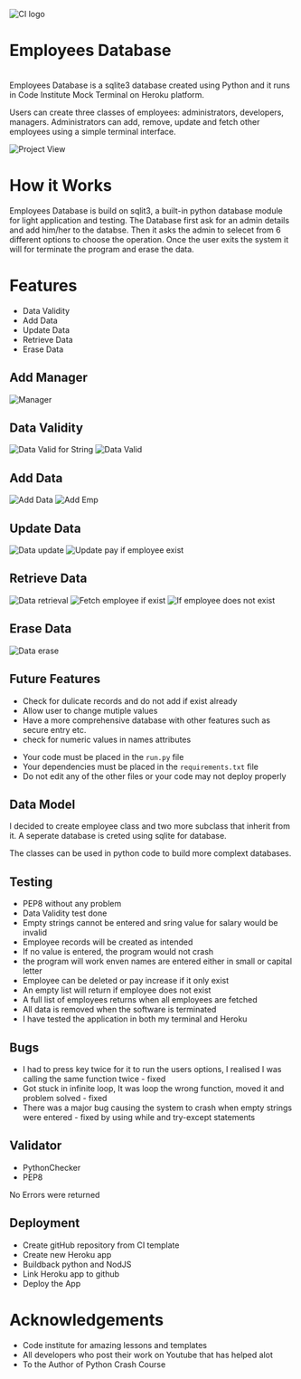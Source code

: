 ![CI logo](https://codeinstitute.s3.amazonaws.com/fullstack/ci_logo_small.png)

# Employees Database
<br>
Employees Database is a sqlite3 database created using Python and it runs in Code Institute Mock Terminal on Heroku platform.

Users can create three classes of employees: administrators, developers, managers. Administrators can add, remove, update and fetch other employees using a simple terminal interface.

![Project View](https://github.com/KhanRana/company_employees/blob/c851af1e852f1af9abcc7528656b35b5859e5521/images/compare.png)

# How it Works
Employees Database is build on sqlit3, a built-in python database module for light application and testing. The Database first ask for an admin details and add him/her to the databse. Then it asks the admin to selecet from 6 different options to choose the operation. Once the user exits the system it will for terminate the program and erase the data.

# Features
 - Data Validity
 - Add Data
 - Update Data
 - Retrieve Data
 - Erase Data

## Add Manager
![Manager](https://github.com/KhanRana/employees_database/blob/9b32de0f4904d902a2b609ea29bb8364c6fee0ed/images/v1.png)
## Data Validity
![Data Valid for String](https://github.com/KhanRana/employees_database/blob/9b32de0f4904d902a2b609ea29bb8364c6fee0ed/images/v1_1.png)
![Data Valid](https://github.com/KhanRana/company_employees/blob/d2fcfe4fa521973f0c2eb42c6495066f70976074/images/data%20validity.png)

## Add Data
![Add Data](https://github.com/KhanRana/company_employees/blob/d2fcfe4fa521973f0c2eb42c6495066f70976074/images/add_data.png)
![Add Emp](https://github.com/KhanRana/employees_database/blob/9b32de0f4904d902a2b609ea29bb8364c6fee0ed/images/new_emp.png)

## Update Data
![Data update](https://github.com/KhanRana/company_employees/blob/d2fcfe4fa521973f0c2eb42c6495066f70976074/images/update_records.png)
![Update pay if employee exist](https://github.com/KhanRana/employees_database/blob/9b32de0f4904d902a2b609ea29bb8364c6fee0ed/images/nepay.png)

## Retrieve Data
![Data retrieval](https://github.com/KhanRana/company_employees/blob/d2fcfe4fa521973f0c2eb42c6495066f70976074/images/fetch_data.png)
![Fetch employee if exist](https://github.com/KhanRana/employees_database/blob/9b32de0f4904d902a2b609ea29bb8364c6fee0ed/images/nepay.png)
![If employee does not exist](https://github.com/KhanRana/employees_database/blob/9b32de0f4904d902a2b609ea29bb8364c6fee0ed/images/noemp.png)

## Erase Data
![Data erase](https://github.com/KhanRana/company_employees/blob/d2fcfe4fa521973f0c2eb42c6495066f70976074/images/terminate_erase.png)

 



## Future Features
 - Check for dulicate records and do not add if exist already
 - Allow user to change mutiple values
 - Have a more comprehensive database with other features such as secure entry etc.
 - check for numeric values in names attributes 

* Your code must be placed in the `run.py` file
* Your dependencies must be placed in the `requirements.txt` file
* Do not edit any of the other files or your code may not deploy properly

## Data Model
I decided to create employee class and two more subclass that inherit from it. A seperate database is creted using sqlite for database.

The classes can be used in python code to build more complext databases.

## Testing
 - PEP8 without any problem
 - Data Validity test done 
  - Empty strings cannot be entered and sring value for salary would be invalid
  - Employee records will be created as intended
  - If no value is entered, the program would not crash
  - the program will work enven names are entered either in small or capital letter
  - Employee can be deleted or pay increase if it only exist
  - An empty list will return if employee does not exist
  - A full list of employees returns when all employees are fetched
  - All data is removed when the software is terminated
 - I have tested the application in both my terminal and Heroku

## Bugs
 - I had to press key twice for it to run the users options, I realised I was calling the same function twice - fixed
 - Got stuck in infinite loop, It was loop the wrong function, moved it and problem solved - fixed
 - There was a major bug causing the system to crash when empty strings were entered - fixed by using while and try-except statements

## Validator
 - PythonChecker
 -  PEP8

 No Errors were returned

## Deployment
 - Create gitHub repository from CI template
 - Create new Heroku app
 - Buildback python and NodJS
 - Link Heroku app to github
 - Deploy the App

# Acknowledgements
 - Code institute for amazing lessons and templates
 - All developers who post their work on Youtube that has helped alot
 - To the Author of Python Crash Course
